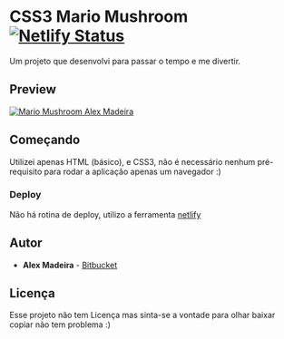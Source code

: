 # CSS3 Mario Mushroom [![Netlify Status](https://api.netlify.com/api/v1/badges/d336ecd3-b859-429a-b4fb-aa89c3ea78cc/deploy-status)](https://app.netlify.com/sites/affectionate-swirles-344399/deploys)

Um projeto que desenvolvi para passar o tempo e me divertir.

## Preview

[![Mario Mushroom Alex Madeira](https://mushroom.alexmadeira.com.br/preview.gif)](https://mushroom.alexmadeira.com.br)

## Começando

Utilizei apenas HTML (básico), e CSS3, não é necessário nenhum pré-requisito para rodar a aplicação apenas um navegador :)

### Deploy

Não há rotina de deploy, utilizo a ferramenta [netlify]("https://www.netlify.com/")

## Autor

- **Alex Madeira** - [Bitbucket](https://bitbucket.org/alexmadeira5/)

## Licença

Esse projeto não tem Licença mas sinta-se a vontade para olhar baixar copiar não tem problema :)
